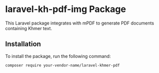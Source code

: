 # laravel-kh-pdf-img Package

This Laravel package integrates with mPDF to generate PDF documents containing Khmer text.

## Installation

To install the package, run the following command:

```bash
composer require your-vendor-name/laravel-khmer-pdf

